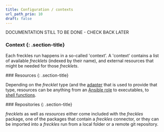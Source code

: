 ```yaml
---
title: Configuration / contexts
url_path_prio: 10
draft: false
---
```


DOCUMENTATION STILL TO BE DONE - CHECK BACK LATER

### Context {: .section-title}
<div class="section-block" markdown="1">

Each freckles run happens in a so-called 'context'. A 'context' contains a list of available *frecklets* (indexed by their name), and external resources that might be needed for those *frecklets*.
</div>
### Resources {: .section-title}
<div class="section-block" markdown="1">

Depending on the *frecklet* type (and the [adapter](/doc/adapters) that is used to provide that type, resources can be anything from an [Ansible role](https://docs.ansible.com/ansible/latest/user_guide/playbooks_reuse_roles.html) to executables, to [shell functions](https://www.shellscript.sh/functions.html).

</div>
### Repositories {: .section-title}
<div class="section-block" markdown="1">

*frecklets* as well as *resources* either come included with the *freckles* package, one of the packages that contain a *freckles* connector, or they can be imported into a *freckles* run from a local folder or a remote git repository.

</div>

